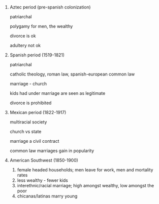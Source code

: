 1. Aztec period (pre-spanish colonization)
    
    patriarchal
    
    polygamy for men, the wealthy
    
    divorce is ok
    
    adultery not ok
    
      
    
2. Spanish period (1519-1821)
    
    patriarchal
    
    catholic theology, roman law, spanish-european common law
    
    marriage - church
    
    kids had under marriage are seen as legitimate
    
    divorce is prohibited
    
      
    
3. Mexican period (1822-1917)
    
    multiracial society
    
    church vs state
    
    marriage a civil contract
    
    common law marriages gain in popularity
    
      
    
4. American Southwest (1850-1900)
    1. female headed households; men leave for work, men and mortality rates
    2. less wealthy - fewer kids
    3. interethnic/racial marriage; high amongst wealthy, low amongst the poor
    4. chicanas/latinas marry young